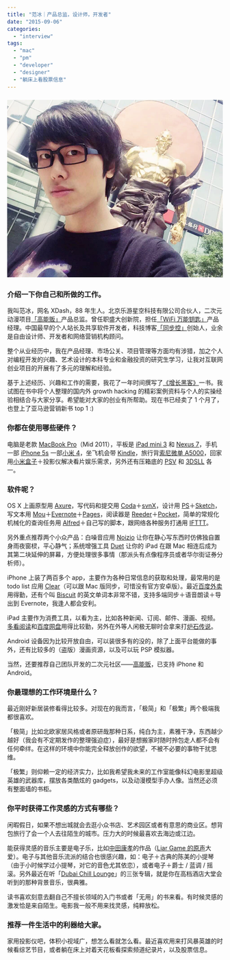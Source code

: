 ```yaml
---
title: "范冰｜产品总监，设计师，开发者"
date: "2015-09-06"
categories: 
  - "interview"
tags: 
  - "mac"
  - "pm"
  - "developer"
  - "designer"
  - "躺床上看股票信息"
---
```


### ![XDash](/images/XDash.jpg)

### 介绍一下你自己和所做的工作。

我叫范冰，网名 XDash，88 年生人。北京乐游星空科技有限公司合伙人，二次元动漫项目[「高能贩」](https://www.gaonengfun.com/)产品总监。曾任职盛大创新院，担任[「WiFi 万能钥匙」](https://wifi.com/)产品经理。中国最早的个人站长及共享软件开发者，科技博客[「同步控」](https://www.syncoo.com/)创始人，业余是自由设计师、开发者和网络营销机构顾问。

整个从业经历中，我在产品经理、市场公关、项目管理等方面均有涉猎，加之个人对编程开发的兴趣、艺术设计的本科专业和金融投资的研究生学习，让我对互联网创业项目的开展有了多元的理解和经验。

基于上述经历、兴趣和工作的需要，我花了一年时间撰写了[《增长黑客》](https://item.jd.com/11732259.html)一书。我试图在书中将个人整理的国内外 growth hacking 的精彩案例资料与个人的实操经验相结合与大家分享。希望能对大家的创业有所帮助。现在书已经卖了 1 个月了，也登上了亚马逊营销新书 top 1 :)

### 你都在使用哪些硬件？

电脑是老款 [MacBook Pro](https://www.apple.com/cn/macbook-pro/)（Mid 2011），平板是 [iPad mini 3](https://www.apple.com/cn/ipad-mini-3/) 和 [Nexus 7](https://zh.wikipedia.org/wiki/Nexus_7)，手机一部 [iPhone 5s](https://www.apple.com/cn/shop/buy-iphone/iphone5s) 一部[小米 4](https://www.mi.com/mi4/)，坐飞机会带 [Kindle](https://zh.wikipedia.org/wiki/Kindle)，旅行背[索尼微单 A5000](https://store.sony.com/-alpha-5000-mirrorless-camera-w-16-50mm-lens-zid27-ILCE5000L//cat-27-catid-All-Alpha-NEX-Cameras)，回家用[小米盒子](https://www.mi.com/hezi/)＋投影仪解决看片娱乐需求，另外还有压箱底的 [PSV](https://zh.wikipedia.org/wiki/PlayStation_Vita) 和 [3DSLL](https://baike.baidu.com/view/8846165.htm?fromtitle=3dsll&fromid=6601079&type=search) 各一。

### 软件呢？

OS X 上画原型用 [Axure](https://www.axure.com/)，写代码和提交用 [Coda](https://panic.com/coda/)＋[svnX](https://code.google.com/p/svnx/)，设计用 [PS](https://www.adobe.com/content/dotcom/cn/products/photoshop.html)＋[Sketch](https://bohemiancoding.com/sketch/)，写文本用 [Mou](https://25.io/mou/)＋[Evernote](https://evernote.com/intl/zh-cn/)＋[Pages](https://www.apple.com/cn/mac/pages/)，阅读器是 [Reeder](https://reederapp.com/)＋[Pocket](https://getpocket.com/)，简单的常规化机械化的查询任务用 [Alfred](https://www.alfredapp.com/)＋自己写的脚本，跟网络各种服务打通用 [IFTTT](https://ifttt.com/)。

另外重点推荐两个小众产品：白噪音应用 [Noizio](https://itunes.apple.com/cn/app/noizio/id928871589?mt=12) 让你在静心写东西时仿佛独自置身雨夜窗棂，平心静气；系统增强工具 [Duet](https://www.duetdisplay.com/cn) 让你的 iPad 在跟 Mac 相连后成为其第二块延伸的屏幕，方便处理很多事情（那派头有点像程序员或者华尔街证券分析师）。

iPhone 上装了两百多个 app，主要作为各种日常信息的获取和处理，最常用的是 todo list 应用 [Clear](https://realmacsoftware.com/clear/)（可以跟 Mac 版同步，可惜没有官方安卓版）。最近[百度外卖](https://waimai.baidu.com/)用得勤，还有个叫 [Biscuit](https://getbiscuit.com/) 的英文单词本非常不错，支持多端同步＋语音朗读＋导出到 Evernote，我逢人都会安利。

iPad 主要作为消费工具，以看为主，比如各种新闻、订阅、邮件、漫画、视频。[多看阅读](https://www.duokan.com/)和[百度网盘](https://pan.baidu.com.cn/)用得比较勤，另外在外等人闲极无聊时会拿来打[炉石传说](https://www.hearthstone.com.cn/landing)。

Android 设备因为比较开放自由，可以装很多有的没的，除了上面平台能做的事外，还有比较多的（盗版）漫画资源，以及可以玩 PSP 模拟器。

当然，还要推荐自己团队开发的二次元社区——[高能贩](https://www.gaonengfun.com/)，已支持 iPhone 和 Android。

### 你最理想的工作环境是什么？

最近刚好新居装修看得比较多。对现在的我而言，「极简」和「极繁」两个极端我都很喜欢。

「极简」比如北欧家居风格或者原研哉那种日系，纯白为主，素雅干净，东西越少越好（我会有不定期发作的整理强迫症），最好是想搬家时随时拎包走人都不会有任何牵绊。在这样的环境中你能完全释放创作的欲望，不被不必要的事物干扰思维。

「极繁」则仰赖一定的经济实力，比如我希望我未来的工作室能像科幻电影里超级英雄的武器库，摆放各类酷炫的 gadgets，以及动漫模型手办人像。当然还必须有整面墙的书柜。

### 你平时获得工作灵感的方式有哪些？

闲暇假日，如果不想出城就会去逛小众书店、艺术园区或者有意思的商业区。想背包旅行了会一个人去往陌生的城市。压力大的时候最喜欢去海边或江边。

能获得灵感的音乐主要是电子乐，比如[中田康孝](https://baike.baidu.com/view/2240199.htm)的作品（[Liar Game 的原声](https://music.163.com/#/album?id=2091607)大爱）。电子与其他音乐流派的结合也很感兴趣，如：电子＋古典的陈美的小提琴（由于小时候学过小提琴，对它的音色尤其依恋），或者电子＋爵士 / 蓝调 / 摇滚。另外最近在听「[Dubai Chill Lounge](https://music.163.com/#/album?id=2223595)」的三张专辑，就是你在高档酒店大堂会听到的那种背景音乐，很典雅。

读书喜欢刻意去翻自己不擅长领域的入门书或者「无用」的书来看。有时候灵感的激发恰是来自陌生。电影我一般不用来找灵感，纯粹放松。

### 推荐一件生活中的利器给大家。

家用投影仪吧，体积小视域广，想怎么看就怎么看。最近喜欢用来打风暴英雄的时候看综艺节目，或者躺在床上对着天花板看探索频道纪录片，以及股票信息。
